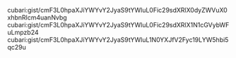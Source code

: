 cubari:gist/cmF3L0hpaXJiYWYvY2JyaS9tYWluL0Fic29sdXRlX0dyZWVuX0xhbnRlcm4uanNvbg
cubari:gist/cmF3L0hpaXJiYWYvY2JyaS9tYWluL0Fic29sdXRlX1N1cGVybWFuLmpzb24
cubari:gist/cmF3L0hpaXJiYWYvY2JyaS9tYWluL1N0YXJfV2Fyc19LYW5hbi5qc29u
